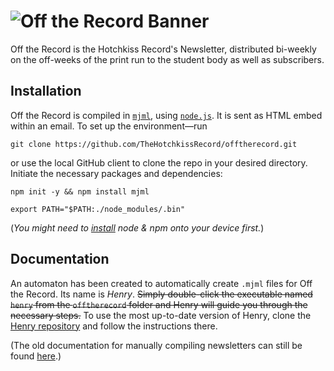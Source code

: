 # ![Off the Record Banner](https://graphics.thehr.org/newsletter/offtherecord.png)
Off the Record is the Hotchkiss Record's Newsletter, distributed bi-weekly on the off-weeks of the print run to the student body as well as subscribers. 

## Installation
Off the Record is compiled in [`mjml`](https://mjml.io/), using [`node.js`](https://nodejs.org/en/). It is sent as HTML embed within an email. To set up the environment––run
```shell
git clone https://github.com/TheHotchkissRecord/offtherecord.git
```
or use the local GitHub client to clone the repo in your desired directory. Initiate the necessary packages and dependencies:
```shell
npm init -y && npm install mjml
```
```shell
export PATH="$PATH:./node_modules/.bin"
```
(*You might need to [install](https://nodejs.org/en/) node & npm onto your device first.*)

## Documentation
An automaton has been created to automatically create `.mjml` files for Off the Record. Its name is *Henry*. ~~Simply double-click the executable named `henry` from the `offtherecord` folder and Henry will guide you through the necessary steps.~~ To use the most up-to-date version of Henry, clone the [Henry repository](https://github.com/TheHotchkissRecord/henry) and follow the instructions there.

(The old documentation for manually compiling newsletters can still be found [here](https://github.com/TheHotchkissRecord/offtherecord/blob/master/old_documentation.md).)
